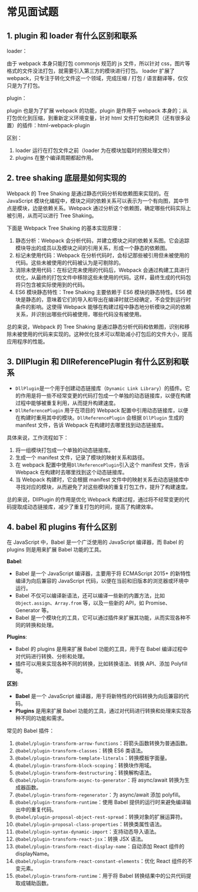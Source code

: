 # 常见面试题

## 1. plugin 和 loader 有什么区别和联系

loader：

由于 webpack 本身只能打包 commonjs 规范的 js 文件，所以针对 css，图片等格式的文件没法打包，就需要引入第三方的模块进行打包。 loader 扩展了 webpack，只专注于转化文件这一个领域，完成压缩 / 打包 / 语言翻译等，仅仅只是为了打包。

plugin：

plugin 也是为了扩展 webpack 的功能，plugin 是作用于 webpack 本身的；从打包优化到压缩，到重新定义环境变量，针对 html 文件打包和拷贝（还有很多设置）的插件：html-webpack-plugin

区别：

1. loader 运行在打包文件之前（loader 为在模块加载时的预处理文件）
2. plugins 在整个编译周期都起作用。

## 2. tree shaking 底层是如何实现的

Webpack 的 Tree Shaking 是通过静态代码分析和依赖图来实现的。在 JavaScript 模块化编程中，模块之间的依赖关系可以表示为一个有向图，其中节点是模块，边是依赖关系。Webpack 通过分析这个依赖图，确定哪些代码实际上被引用，从而可以进行 Tree Shaking。

下面是 Webpack Tree Shaking 的基本实现原理：

1. 静态分析：Webpack 会分析代码，并建立模块之间的依赖关系图。它会追踪模块导出的成员以及模块之间的引用关系，形成一个静态的依赖图。
2. 标记未使用代码：Webpack 在分析代码时，会标记那些被引用但未被使用的代码。这些未被使用的代码被认为是可剔除的。
3. 消除未使用代码：在标记完未使用的代码后，Webpack 会通过构建工具进行优化，从最终的打包文件中移除这些未使用的代码。这样，最终生成的代码包将只包含被实际使用到的代码。
4. ES6 模块静态特性：Tree Shaking 主要依赖于 ES6 模块的静态特性。ES6 模块是静态的，意味着它们的导入和导出在编译时就已经确定，不会受到运行时条件的影响。这使得 Webpack 能够在构建过程中静态地分析模块之间的依赖关系，并识别出哪些代码被使用，哪些代码没有被使用。

总的来说，Webpack 的 Tree Shaking 是通过静态分析代码和依赖图，识别和移除未被使用的代码来实现的。这种优化技术可以帮助减小打包后的文件大小，提高应用程序的性能。

## 3. DllPlugin 和 DllReferencePlugin 有什么区别和联系

- `DllPlugin`是一个用于创建动态链接库（`Dynamic Link Library`）的插件。它的作用是将一些不经常变更的代码打包成一个单独的动态链接库，以便在构建过程中能够被重复利用，从而提升构建速度。
- `DllReferencePlugin` 用于在项目的 Webpack 配置中引用动态链接库，以便在构建时重用其中的模块。`DllReferencePlugin` 会根据 `DllPlugin` 生成的 manifest 文件，告诉 Webpack 在构建时去哪里找到动态链接库。

具体来说，工作流程如下：

1. 将一组模块打包成一个单独的动态链接库。
2. 生成一个 manifest 文件，记录了模块的映射关系和路径。
3. 在 webpack 配置中使用`DllReferencePlugin`引入这个 manifest 文件，告诉 Webpack 在构建时去哪里找到这个动态链接库。
4. 当 Webpack 构建时，它会根据 manifest 文件中的映射关系去动态链接库中寻找对应的模块，从而避免了对这些模块的重复打包工作，提升了构建速度。

总的来说，DllPlugin 的作用是优化 Webpack 构建过程，通过将不经常变更的代码提取成动态链接库，减少了重复打包的时间，提高了构建效率。

## 4. babel 和 plugins 有什么区别

在 JavaScript 中，Babel 是一个广泛使用的 JavaScript 编译器，而 Babel 的 plugins 则是用来扩展 Babel 功能的工具。

**Babel**:

- Babel 是一个 JavaScript 编译器，主要用于将 ECMAScript 2015+ 的新特性编译为向后兼容的 JavaScript 代码，以便在当前和旧版本的浏览器或环境中运行。
- Babel 不仅可以编译新语法，还可以编译一些新的内置方法，比如 `Object.assign`、`Array.from` 等，以及一些新的 API，如 Promise、Generator 等。
- Babel 是一个模块化的工具，它可以通过插件来扩展其功能，从而实现各种不同的转换和处理。

**Plugins**:

- Babel 的 plugins 是用来扩展 Babel 功能的工具，用于在 Babel 编译过程中对代码进行转换、分析和处理。
- 插件可以用来实现各种不同的转换，比如转换语法、转换 API、添加 Polyfill 等。

**区别**:

- **Babel** 是一个 JavaScript 编译器，用于将新特性的代码转换为向后兼容的代码。
- **Plugins** 是用来扩展 Babel 功能的工具，通过对代码进行转换和处理来实现各种不同的功能和需求。

常见的 Babel 插件：

1. `@babel/plugin-transform-arrow-functions`：将箭头函数转换为普通函数。
2. `@babel/plugin-transform-classes`：转换 ES6 类语法。
3. `@babel/plugin-transform-template-literals`：转换模板字面量。
4. `@babel/plugin-transform-block-scoping`：转换块作用域。
5. `@babel/plugin-transform-destructuring`：转换解构语法。
6. `@babel/plugin-transform-async-to-generator`：将 async/await 转换为生成器函数。
7. `@babel/plugin-transform-regenerator`：为 async/await 添加 polyfill。
8. `@babel/plugin-transform-runtime`：使用 Babel 提供的运行时来避免编译输出中的重复代码。
9. `@babel/plugin-proposal-object-rest-spread`：转换对象的扩展运算符。
10. `@babel/plugin-proposal-class-properties`：转换类属性语法。
11. `@babel/plugin-syntax-dynamic-import`：支持动态导入语法。
12. `@babel/plugin-transform-react-jsx`：转换 JSX 语法。
13. `@babel/plugin-transform-react-display-name`：自动添加 React 组件的 displayName。
14. `@babel/plugin-transform-react-constant-elements`：优化 React 组件的不变元素。
15. `@babel/plugin-transform-runtime`：用于将 Babel 转换结果中的公共代码提取成辅助函数。
